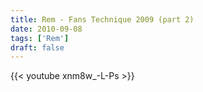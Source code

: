 ```yaml
---
title: Rem - Fans Technique 2009 (part 2)
date: 2010-09-08
tags: ['Rem']
draft: false
---
```

{{< youtube xnm8w_-L-Ps >}}

